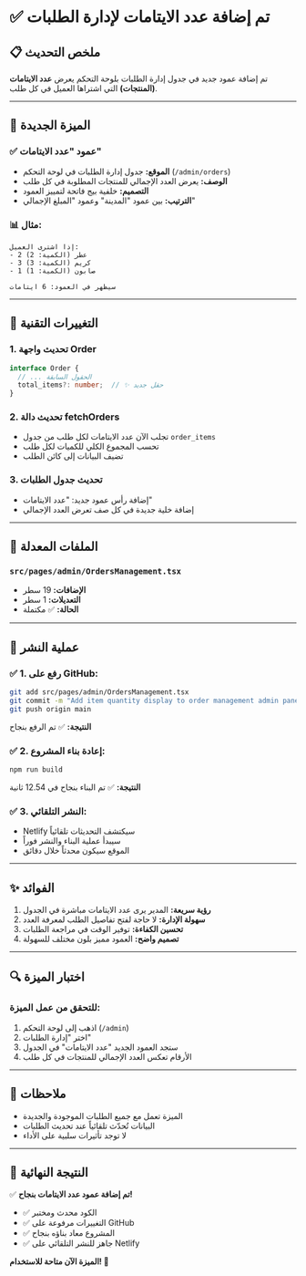 # ✅ تم إضافة عدد الايتامات لإدارة الطلبات

## 📋 ملخص التحديث

تم إضافة عمود جديد في جدول إدارة الطلبات بلوحة التحكم يعرض **عدد الايتامات (المنتجات)** التي اشتراها العميل في كل طلب.

---

## 🎯 الميزة الجديدة

### ✅ عمود "عدد الايتامات"
- **الموقع:** جدول إدارة الطلبات في لوحة التحكم (`/admin/orders`)
- **الوصف:** يعرض العدد الإجمالي للمنتجات المطلوبة في كل طلب
- **التصميم:** خلفية بيج فاتحة لتمييز العمود
- **الترتيب:** بين عمود "المدينة" وعمود "المبلغ الإجمالي"

### 📊 مثال:
```
إذا اشترى العميل:
- 2 عطر (الكمية: 2)
- 3 كريم (الكمية: 3)
- 1 صابون (الكمية: 1)

سيظهر في العمود: 6 ايتامات
```

---

## 🔧 التغييرات التقنية

### 1. تحديث واجهة Order
```typescript
interface Order {
  // ... الحقول السابقة
  total_items?: number;  // ✨ حقل جديد
}
```

### 2. تحديث دالة fetchOrders
- تجلب الآن عدد الايتامات لكل طلب من جدول `order_items`
- تحسب المجموع الكلي للكميات لكل طلب
- تضيف البيانات إلى كائن الطلب

### 3. تحديث جدول الطلبات
- إضافة رأس عمود جديد: "عدد الايتامات"
- إضافة خلية جديدة في كل صف تعرض العدد الإجمالي

---

## 📁 الملفات المعدلة

### `src/pages/admin/OrdersManagement.tsx`
- **الإضافات:** 19 سطر
- **التعديلات:** 1 سطر
- **الحالة:** ✅ مكتملة

---

## 🚀 عملية النشر

### ✅ 1. رفع على GitHub:
```bash
git add src/pages/admin/OrdersManagement.tsx
git commit -m "Add item quantity display to order management admin panel"
git push origin main
```
**النتيجة:** ✅ تم الرفع بنجاح

### ✅ 2. إعادة بناء المشروع:
```bash
npm run build
```
**النتيجة:** ✅ تم البناء بنجاح في 12.54 ثانية

### ✅ 3. النشر التلقائي:
- Netlify سيكتشف التحديثات تلقائياً
- سيبدأ عملية البناء والنشر فوراً
- الموقع سيكون محدثاً خلال دقائق

---

## ✨ الفوائد

1. **رؤية سريعة:** المدير يرى عدد الايتامات مباشرة في الجدول
2. **سهولة الإدارة:** لا حاجة لفتح تفاصيل الطلب لمعرفة العدد
3. **تحسين الكفاءة:** توفير الوقت في مراجعة الطلبات
4. **تصميم واضح:** العمود مميز بلون مختلف للسهولة

---

## 🔍 اختبار الميزة

### للتحقق من عمل الميزة:
1. اذهب إلى لوحة التحكم (`/admin`)
2. اختر "إدارة الطلبات"
3. ستجد العمود الجديد "عدد الايتامات" في الجدول
4. الأرقام تعكس العدد الإجمالي للمنتجات في كل طلب

---

## 📝 ملاحظات

- الميزة تعمل مع جميع الطلبات الموجودة والجديدة
- البيانات تُحدّث تلقائياً عند تحديث الطلبات
- لا توجد تأثيرات سلبية على الأداء

---

## 🎉 النتيجة النهائية

✅ **تم إضافة عمود عدد الايتامات بنجاح!**

- ✅ الكود محدث ومختبر
- ✅ التغييرات مرفوعة على GitHub
- ✅ المشروع معاد بناؤه بنجاح
- ✅ جاهز للنشر التلقائي على Netlify

**الميزة الآن متاحة للاستخدام! 🌟**
